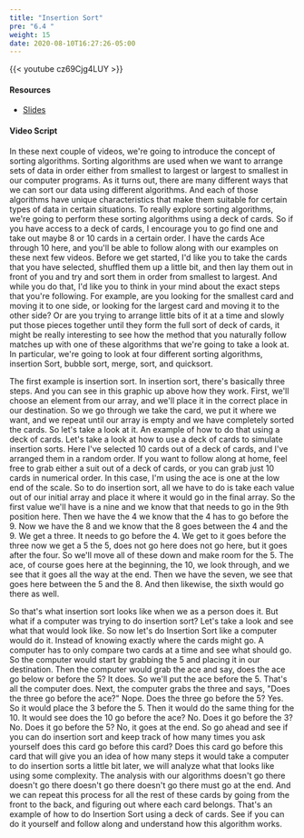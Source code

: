 ```yaml
---
title: "Insertion Sort"
pre: "6.4 "
weight: 15
date: 2020-08-10T16:27:26-05:00
---
```


{{< youtube cz69Cjg4LUY >}}

#### Resources

* [Slides](../slides/6-Algorithms.pdf)

#### Video Script

In these next couple of videos, we're going to introduce the concept of sorting algorithms. Sorting algorithms are used when we want to arrange sets of data in order either from smallest to largest or largest to smallest in our computer programs. As it turns out, there are many different ways that we can sort our data using different algorithms. And each of those algorithms have unique characteristics that make them suitable for certain types of data in certain situations. To really explore sorting algorithms, we're going to perform these sorting algorithms using a deck of cards. So if you have access to a deck of cards, I encourage you to go find one and take out maybe 8 or 10 cards in a certain order. I have the cards Ace through 10 here, and you'll be able to follow along with our examples on these next few videos. Before we get started, I'd like you to take the cards that you have selected, shuffled them up a little bit, and then lay them out in front of you and try and sort them in order from smallest to largest. And while you do that, I'd like you to think in your mind about the exact steps that you're following. For example, are you looking for the smallest card and moving it to one side, or looking for the largest card and moving it to the other side? Or are you trying to arrange little bits of it at a time and slowly put those pieces together until they form the full sort of deck of cards, it might be really interesting to see how the method that you naturally follow matches up with one of these algorithms that we're going to take a look at. In particular, we're going to look at four different sorting algorithms, insertion Sort, bubble sort, merge, sort, and quicksort. 

The first example is insertion sort. In insertion sort, there's basically three steps. And you can see in this graphic up above how they work. First, we'll choose an element from our array, and we'll place it in the correct place in our destination. So we go through we take the card, we put it where we want, and we repeat until our array is empty and we have completely sorted the cards. So let's take a look at it. An example of how to do that using a deck of cards. Let's take a look at how to use a deck of cards to simulate insertion sorts. Here I've selected 10 cards out of a deck of cards, and I've arranged them in a random order. If you want to follow along at home, feel free to grab either a suit out of a deck of cards, or you can grab just 10 cards in numerical order. In this case, I'm using the ace is one at the low end of the scale. So to do insertion sort, all we have to do is take each value out of our initial array and place it where it would go in the final array. So the first value we'll have is a nine and we know that that needs to go in the 9th position here. Then we have the 4 we know that the 4 has to go before the 9. Now we have the 8 and we know that the 8 goes between the 4 and the 9. We get a three. It needs to go before the 4. We get to it goes before the three now we get a 5 the 5, does not go here does not go here, but it goes after the four. So we'll move all of these down and make room for the 5. The ace, of course goes here at the beginning, the 10, we look through, and we see that it goes all the way at the end. Then we have the seven, we see that goes here between the 5 and the 8. And then likewise, the sixth would go there as well. 

So that's what insertion sort looks like when we as a person does it. But what if a computer was trying to do insertion sort? Let's take a look and see what that would look like. So now let's do Insertion Sort like a computer would do it. Instead of knowing exactly where the cards might go. A computer has to only compare two cards at a time and see what should go. So the computer would start by grabbing the 5 and placing it in our destination. Then the computer would grab the ace and say, does the ace go below or before the 5? It does. So we'll put the ace before the 5. That's all the computer does. Next, the computer grabs the three and says, "Does the three go before the ace?" Nope. Does the three go before the 5? Yes. So it would place the 3 before the 5. Then it would do the same thing for the 10. It would see does the 10 go before the ace? No. Does it go before the 3? No. Does it go before the 5? No, it goes at the end. So go ahead and see if you can do insertion sort and keep track of how many times you ask yourself does this card go before this card? Does this card go before this card that will give you an idea of how many steps it would take a computer to do insertion sorts a little bit later, we will analyze what that looks like using some complexity. The analysis with our algorithms doesn't go there doesn't go there doesn't go there doesn't go there must go at the end. And we can repeat this process for all the rest of these cards by going from the front to the back, and figuring out where each card belongs. That's an example of how to do Insertion Sort using a deck of cards. See if you can do it yourself and follow along and understand how this algorithm works.